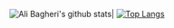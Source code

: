 ![Ali Bagheri's github stats](https://github-readme-stats.vercel.app/api?username=bagheriali2001&show_icons=true&theme=radical)|
[![Top Langs](https://github-readme-stats.vercel.app/api/top-langs/?username=bagheriali2001&theme=radical)](https://github.com/bagheriali2001/github-readme-stats)
